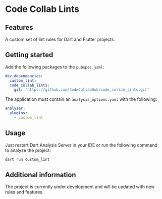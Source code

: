 # Code Collab Lints

## Features

A custom set of lint rules for Dart and Flutter projects.

## Getting started

Add the following packages to the `pubspec.yaml`:

```yaml
dev_dependencies:
  custom_lint:
  code_collab_lints:
    git: 'https://github.com/CodeCollabHub/code_collab_lints.git'
```

The application must contain an `analysis_options.yaml` with the following:

```yaml
analyzer:
  plugins:
    - custom_lint
```

## Usage

Just restart Dart Analysis Server in your IDE or run the following command to analyze the project:

```bash
dart run custom_lint
```

## Additional information

The project is currently under development and will be updated with new rules and features.
